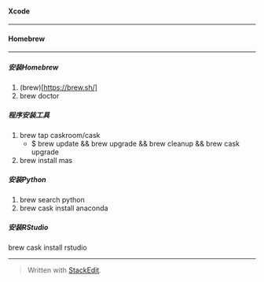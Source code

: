 
#### Xcode
***
#### Homebrew
***
##### 安装Homebrew
1. (brew)[https://brew.sh/]
1. brew doctor
##### 程序安装工具
1. brew tap caskroom/cask
    - $ brew update && brew upgrade && brew cleanup && brew cask upgrade
1. brew install mas
##### 安装Python
1. brew search python
1. brew cask install anaconda
##### 安装RStudio
brew cask install rstudio
***

> Written with [StackEdit](https://stackedit.io/).
<!--stackedit_data:
eyJoaXN0b3J5IjpbMTE1NjQ5NjQ0MF19
-->
